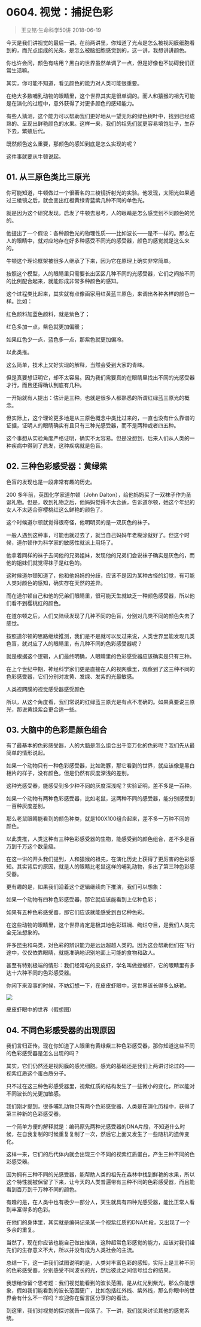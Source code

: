 # 0604. 视觉：捕捉色彩
> 王立铭·生命科学50讲
2018-06-19

今天是我们讲视觉的最后一讲。在前两讲里，你知道了光点是怎么被视网膜细胞看到的，而光点组成的光条，是怎么被脑细胞感觉到的，这一讲，我想讲讲颜色。

你也许会问，颜色有啥用？黑白的世界虽然单调了一点，但是好像也不妨碍我们正常生活嘛。

其实，你可能不知道，看见颜色的能力对人类可能很重要。

在绝大多数哺乳动物的眼睛里，这个世界其实是很单调的。而人和猿猴的祖先可能是在演化的过程中，意外获得了对更多颜色的感知能力。

有些人猜测，这个能力可以帮助我们更好地从一望无际的绿色树叶中，找到已经成熟的、呈现出鲜艳颜色的水果。这样一来，我们的祖先们就更容易填饱肚子，生存下去，繁殖后代。

既然颜色这么重要，那颜色的感知到底是怎么实现的呢？

这件事就要从牛顿说起。

## 01. 从三原色类比三原光

你可能知道，牛顿做过一个很著名的三棱镜折射光的实验。他发现，太阳光如果通过三棱镜之后，就会变出红橙黄绿青蓝紫几种不同的单色光。

就是因为这个研究发现，启发了牛顿去思考，人的眼睛是怎么感觉到不同颜色的光的。

他提出了一个假设：各种颜色光的物理性质——比如波长——是不一样的。那么在人的眼睛中，就对应地存在好多种感受不同光的感受器，颜色的感觉就是这么来的。

牛顿这个理论框架被很多人继承了下来，因为它在原理上确实非常简单。

按照这个模型，人的眼睛里只需要长出区区几种不同的光感受器，它们之间按不同的比例配合起来，就能形成非常多种颜色的感知。

这个过程类比起来，其实就有点像画家用红黄蓝三原色，来调出各种各样的颜色一样。比如：

红色颜料加蓝色颜料，就是紫色了；

红色多加一点，紫色就更加偏暖；

如果红色少一点，蓝色多一点，那紫色就更加偏冷。

以此类推。

这么简单，技术上又好实现的解释，当然会受到大家的青睐。

但是真要想证明它，却不太容易。因为我们需要真的在眼睛里找出不同的光感受器才行，而且还得确认到底有几种。

一开始就有人提出：估计是三种。也就是很多人都熟悉的所谓红绿蓝三原光的概念。

但实际上，这个理论更多地是从三原色概念中类比过来的，一直也没有什么靠谱的证据，证明人的眼睛确实有且只有三种光感受器，而不是两种或者四五种。

这个事想从实验角度严格证明，确实不太容易。但是没想到，后来人们从人类的一种疾病中得到了启发，这种疾病就是色盲。

## 02. 三种色彩感受器：黄绿紫

色盲的发现也是一段非常有趣的历史。

200 多年前，英国化学家道尔顿（John Dalton），给他妈妈买了一双袜子作为圣诞礼物。但是，收到礼物之后，他妈妈觉得不太合适，告诉道尔顿，她这个年纪的女人不太适合穿樱桃红这么鲜艳的颜色了。

这个时候道尔顿就觉得很奇怪，他明明买的是一双灰色的袜子。

一般人遇到这种事，可能也就过去了，就当自己妈妈年老糊涂就好了。但这个时候，道尔顿作为科学家的敏感性就派上用场了。

他拿着同样的袜子去问他的兄弟姐妹，发现他的兄弟们会说袜子确实是灰色的，而他的姐妹们就觉得袜子是红色的。

这时候道尔顿知道了，他和他妈妈的分歧，应该不是因为某种古怪的幻觉，有可能人类对颜色的感知，确实存在天然的差异。

而在道尔顿自己和他的兄弟们眼睛里，很可能天生就缺乏一种颜色感受器，所以他们看不到樱桃红的颜色。

在道尔顿之后，人们又陆续发现了几种不同的色盲，分别对几类不同的颜色失去了感觉。

按照道尔顿的思路继续推测，我们是不是就可以反过来说，人类世界里能发现几类色盲，就对应了人的眼睛里，有几种不同的色彩感受器呢？

就是根据这个逻辑，人们最终明确，人眼睛里的色彩感受器应该确实是只有三种。

在上个世纪中期，神经科学家们更是直接在人的视网膜里，观察到了这三种不同的色彩感受器，它们分别对发黄、发绿、发紫的光最敏感。

人类视网膜的视觉感受器感受颜色

所以，从这个角度看，我们常说的红绿蓝三原光是有点不准确的。如果真要说三原光，那说黄绿紫会更合适一些。

## 03. 大脑中的色彩是颜色组合

有了最基本的色彩感受器，人的大脑是怎么组合出千变万化的色彩呢？我们先从最简单的情形说起。

如果一个动物只有一种色彩感受器，比如海豚，那它看到的世界，就应该像是黑白相片的样子，没有颜色，但是仍然有灰度深浅的差别。

这种光感受器，能感受到多少种不同的灰度深浅呢？实验证明，差不多是一百种。

如果一个动物有两种色彩感受器，比如老鼠，这两种不同的感受器，能分别感受到一百种灰度差别。

那么老鼠眼睛能看到的颜色种类，就是100X100组合起来，差不多一万种不同的颜色。

以此类推，人类这种有三种色彩感受器的生物，能感受到的颜色组合，差不多是百万到千万这个数量级。

在这一讲的开头我们提到，人和猿猴的祖先，在演化历史上获得了更厉害的色彩感知。其实背后的原因，就是人的眼睛比老鼠这样的哺乳动物，多出了第三种色彩感受器。

更有趣的是，如果我们沿着这个逻辑继续向下推演，我们可以想象：

如果一个动物有四种色彩感受器，那它就应该能看到上亿种色彩；

如果有五种色彩感受器，那它们应该就能感受到百亿种色彩。

在这些动物的眼睛里，这个世界肯定是极其地色彩斑斓、绚烂夺目，是我们人类完全无法想象的。

许多昆虫和鸟类，对色彩的辨识能力是远远超越人类的。因为这会帮助他们在飞行途中，仅仅依靠眼睛，就能准确地识别地面上可能的食物和敌人。

甚至有特别极端的情形：我们经常吃的皮皮虾，学名叫做螳螂虾，它的眼睛里有多达十六种不同的色彩感受器。

你闲下来没事的时候，不妨幻想一下，在皮皮虾眼中，这世界该长得多么妖艳。

![](https://raw.githubusercontent.com/dalong0514/selfstudy/master/图片链接/生命科学/2019134.jpg)

皮皮虾眼中的世界（假想图）

## 04. 不同色彩感受器的出现原因

我们言归正传。现在你知道了人眼里有黄绿紫三种色彩感受器，那你知道这些不同的色彩感受器是怎么出现的吗？

其实，它们仍然还是视网膜的感光细胞。感光的基础还是我们上两讲讨论过的——视紫红质这个蛋白质分子。

只不过在这三种色彩感受器里，视紫红质的结构发生了一些微小的变化，所以能对不同波长的光更加敏感。

我们刚才提到，很多哺乳动物只有两个色彩感受器，人类是在演化历程中，获得了第三种新的色彩感受器。

一个简单方便的解释就是：编码原先两种光感受器的DNA片段，不知道什么时候，在自我复制的时候重复复制了一次，然后它上面又发生了一些随机的遗传变化。

这样一来，它们的后代体内就会出现三个不同的视紫红质蛋白，产生三种不同的色彩感受器。

因为拥有三种不同的光感受器，能帮助人类的祖先在森林中找到鲜艳的水果，所以这个特性就被保留了下来，让今天的人类普遍带有三种不同的色彩感受器，而且能看到百万到千万种不同的颜色。

有趣的是，在人类中也有极少一部分人，天生就具有四种光感受器，能比正常人看到丰富得多的色彩。

在他们的身体里，其实就是编码记录某一个视紫红质的DNA片段，又出现了一个多余的重复。

当然了，现在你应该也能自己做出推演，这种超常色彩感觉的能力，应该对我们祖先们的生存意义不大，所以并没有成为人类社会的主流。

总结一下，这一讲我们试图说明的是，人类对丰富色彩的感知，实际上是三种不同的色彩感受器，分别感受不同波长的光，然后彼此之间信号组合的结果。

我想给你留个思考题：我们视觉能看到的波长范围，是从红光到紫光。那么你能想象，假如我们能看到的波长范围更广，比如包括红外线、紫外线，那么你眼中的世界会有什么不一样吗？欢迎你在留言区分享你的看法。

到这里，我们对视觉的探讨就告一段落了。下一讲，我们就来讨论其他的感觉系统。
